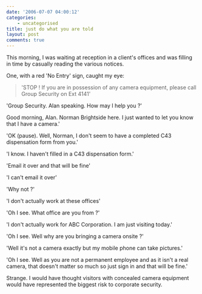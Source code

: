 ```yaml
---
date: '2006-07-07 04:00:12'
categories:
    - uncategorised
title: just do what you are told
layout: post
comments: true
---
```


This morning, I was waiting at reception in a client's offices and was
filling in time by casually reading the various notices.

One, with a red 'No Entry' sign, caught my eye:
> 'STOP ! If you are in possession of any camera equipment, please call
> Group Security on Ext 4141'

'Group Security. Alan speaking. How may I help you ?'

Good morning, Alan. Norman Brightside here. I just wanted to let you
know that I have a camera.'

'OK (pause). Well, Norman, I don't seem to have a completed C43
dispensation form from you.'

'I know. I haven't filled in a C43 dispensation form.'

'Email it over and that will be fine'

'I can't email it over'

'Why not ?'

'I don't actually work at these offices'

'Oh I see. What office are you from ?'

'I don't actually work for ABC Corporation. I am just visiting today.'

'Oh I see. Well why are you bringing a camera onsite ?'

'Well it's not a camera exactly but my mobile phone can take pictures.'

'Oh I see. Well as you are not a permanent employee and as it isn't a
real camera, that doesn't matter so much so just sign in and that will
be fine.'

Strange. I would have thought visitors with concealed camera equipment
would have represented the biggest risk to corporate security.
